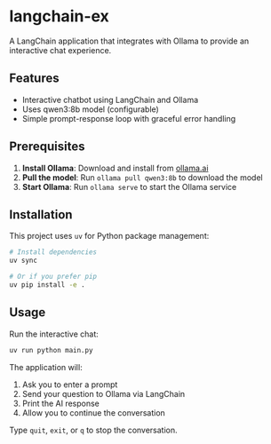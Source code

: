 # langchain-ex

A LangChain application that integrates with Ollama to provide an interactive chat experience.

## Features

- Interactive chatbot using LangChain and Ollama
- Uses qwen3:8b model (configurable)
- Simple prompt-response loop with graceful error handling

## Prerequisites

1. **Install Ollama**: Download and install from [ollama.ai](https://ollama.ai)
2. **Pull the model**: Run `ollama pull qwen3:8b` to download the model
3. **Start Ollama**: Run `ollama serve` to start the Ollama service

## Installation

This project uses `uv` for Python package management:

```bash
# Install dependencies
uv sync

# Or if you prefer pip
uv pip install -e .
```

## Usage

Run the interactive chat:

```bash
uv run python main.py
```

The application will:
1. Ask you to enter a prompt
2. Send your question to Ollama via LangChain
3. Print the AI response
4. Allow you to continue the conversation

Type `quit`, `exit`, or `q` to stop the conversation.
